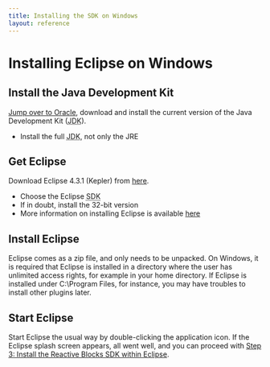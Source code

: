 ```yaml
---
title: Installing the SDK on Windows
layout: reference
---
```



<h1><a name="installing_eclipse_on_windows" id="installing_eclipse_on_windows">Installing Eclipse on Windows</a></h1>
<div class="level1">

</div>
<!-- SECTION "Installing Eclipse on Windows" [1-45] -->
<h2><a name="install_the_java_development_kit" id="install_the_java_development_kit">Install the Java Development Kit</a></h2>
<div class="level2">

<p>

<a href="http://www.oracle.com/technetwork/java/javase/downloads/index.html" class="urlextern" title="http://www.oracle.com/technetwork/java/javase/downloads/index.html"  rel="nofollow">Jump over to Oracle</a>, download and install the current version of the Java Development Kit (<acronym title="Java Development Kit">JDK</acronym>). 

</p>
<ul>
<li class="level1"><div class="li"> Install the full <acronym title="Java Development Kit">JDK</acronym>, not only the JRE</div>
</li>
</ul>

</div>
<!-- SECTION "Install the Java Development Kit" [46-308] -->
<h2><a name="get_eclipse" id="get_eclipse">Get Eclipse</a></h2>
<div class="level2">

<p>

Download Eclipse 4.3.1 (Kepler) from <a href="http://www.eclipse.org/downloads" class="urlextern" title="http://www.eclipse.org/downloads"  rel="nofollow">here</a>.

</p>
<ul>
<li class="level1"><div class="li">     Choose the Eclipse <acronym title="Software Development Kit">SDK</acronym></div>
</li>
<li class="level1"><div class="li">     If in doubt, install the 32-bit version</div>
</li>
<li class="level1"><div class="li">     More information on installing Eclipse is available <a href="http://wiki.eclipse.org/Eclipse/Installation" class="urlextern" title="http://wiki.eclipse.org/Eclipse/Installation"  rel="nofollow">here</a></div>
</li>
</ul>

</div>
<!-- SECTION "Get Eclipse" [309-608] -->
<h2><a name="install_eclipse" id="install_eclipse">Install Eclipse</a></h2>
<div class="level2">

<p>

Eclipse comes as a zip file, and only needs to be unpacked. On Windows, it is required that Eclipse is installed in a directory where the user has unlimited access rights, for example in your home directory. If Eclipse is installed under C:\Program Files, for instance, you may have troubles to install other plugins later.
</p>

</div>
<!-- SECTION "Install Eclipse" [609-962] -->
<h2><a name="start_eclipse" id="start_eclipse">Start Eclipse</a></h2>
<div class="level2">

<p>

Start Eclipse the usual way by double-clicking the application icon. If the Eclipse splash screen appears, all went well, and you can proceed with <a href="http://reference.bitreactive.com/install_arctis#step_3install_the_reactive_blocks_sdk_within_eclipse" class="urlextern" title="http://reference.bitreactive.com/install_arctis#step_3install_the_reactive_blocks_sdk_within_eclipse"  rel="nofollow">Step 3: Install the Reactive Blocks SDK within Eclipse</a>.

</p>

</div>
<!-- SECTION "Start Eclipse" [963-] -->